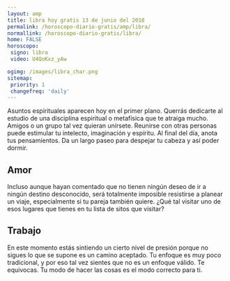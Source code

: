 ```yaml
---
layout: amp
title: libra hoy gratis 13 de junio del 2018 
permalink: /horoscopo-diario-gratis/amp/libra/
normallink: /horoscopo-diario-gratis/libra/
home: FALSE
horoscopo:
 signo: libra
 video: U4QoKxz_yAw

ogimg: /images/libra_char.png
sitemap:
 priority: 1
 changefreq: 'daily'
---
```



Asuntos espirituales aparecen hoy en el primer plano. Querrás dedicarte al estudio de una disciplina espiritual o metafísica que te atraiga mucho. Amigos o un grupo tal vez quieran unírsete. Reunirse con otras personas puede estimular tu intelecto, imaginación y espíritu. Al final del día, anota tus pensamientos. Da un largo paseo para despejar tu cabeza y así poder dormir.

## Amor

Incluso aunque hayan comentado que no tienen ningún deseo de ir a ningún destino desconocido, será totalmente imposible resistirse a planear un viaje, especialmente si tu pareja también quiere. ¿Qué tal visitar uno de esos lugares que tienes en tu lista de sitos que visitar?

## Trabajo

En este momento estás sintiendo un cierto nivel de presión porque no sigues lo que se supone es un camino aceptado. Tu enfoque es muy poco tradicional, y por eso tal vez sientes que no es un enfoque válido. Te equivocas. Tu modo de hacer las cosas es el modo correcto para ti.